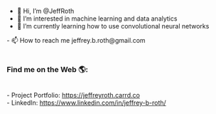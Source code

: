 - 👋 Hi, I’m @JeffRoth
- 👀 I’m interested in machine learning and data analytics
- 🌱 I’m currently learning how to use convolutional neural networks
<!--- - 💞️ I’m looking to collaborate on ... ---!>
- 📫 How to reach me jeffrey.b.roth@gmail.com<br><br>

<h3>Find me on the Web 🌎:</h3><br>
- Project Portfolio: <a href ='https://jeffreyroth.carrd.co'>https://jeffreyroth.carrd.co</a><br>
- LinkedIn: <a href='https://www.linkedin.com/in/jeffrey-b-roth/'>https://www.linkedin.com/in/jeffrey-b-roth/</a>
<!---
JeffRoth/JeffRoth is a ✨ special ✨ repository because its `README.md` (this file) appears on your GitHub profile.
You can click the Preview link to take a look at your changes.
--->
